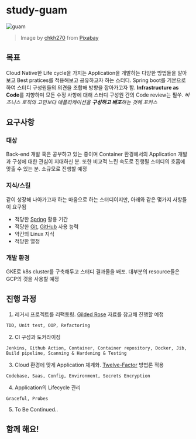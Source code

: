 # study-guam

![guam](https://cdn.pixabay.com/photo/2015/08/14/04/01/sea-887899_1280.jpg)
> Image by <a href="https://pixabay.com/users/chkh270-1299543/?utm_source=link-attribution&amp;utm_medium=referral&amp;utm_campaign=image&amp;utm_content=887899">chkh270</a> from <a href="https://pixabay.com/?utm_source=link-attribution&amp;utm_medium=referral&amp;utm_campaign=image&amp;utm_content=887899">Pixabay</a>

## 목표
Cloud Native한 Life cycle을 가지는 Application을 개발하는 다양한 방법들을 알아보고 Best pratices를 적용해보고 공유하고자 하는 스터디.
Spring boot를 기본으로 하여 스터디 구성원들의 의견을 조합해 방향을 잡아가고자 함. **Infrastructure as Code**를 지향하며 모든 수정 사항에 대해 스터디 구성원 간의 Code review는 필쑤.
_비즈니스 로직의 고민보다 애플리케이션을 **구성하고 배포**하는 것에 포커스_


## 요구사항

### 대상
Back-end 개발 혹은 공부하고 있는 중이며 Container 환경에서의 Application 개발과 구성에 대한 관심이 지대하신 분.
또한 비교적 느린 속도로 진행될 스터디의 호흡에 맞출 수 있는 분.
소규모로 진행할 예정

### 지식/스킬
같이 성장해 나아가고자 하는 마음으로 하는 스터디이지만, 아래와 같은 몇가지 사항들이 요구됨
* 적당한 [Spring](https://spring.io/) 활용 기간
* 적당한 [Git](https://git-scm.com/), [GitHub](https://github.com/) 사용 능력
* 약간의 Linux 지식
* 적당한 열정

### 개발 환경
GKE로 k8s cluster를 구축해두고 스터디 결과물을 배포.
대부분의 resource들은 GCP의 것을 사용할 예정

## 진행 과정

1. 레거시 프로젝트를 리팩토링. [Gilded Rose](https://github.com/emilybache/GildedRose-Refactoring-Kata) 자료를 참고해 진행할 예정
```
TDD, Unit test, OOP, Refactoring
```
2. CI 구성과 도커라이징
```
Jenkins, Github Action, Container, Container repository, Docker, Jib, Build pipeline, Scanning & Hardening & Testing
```
3. Cloud 환경에 맞게 Application 체계화. [Twelve-Factor](https://12factor.net/) 방법론 적용
```
Codebase, Saas, Config, Environment, Secrets Encryption
```
4. Application의 Lifecycle 관리
```
Graceful, Probes
```
5. To Be Continued..

## 함께 해요!
